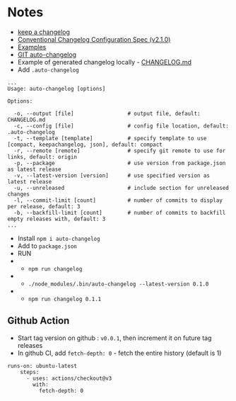 # Notes

- [keep a changelog](https://keepachangelog.com/en/1.0.0/)
- [Conventional Changelog Configuration Spec (v2.1.0)](https://github.com/conventional-changelog/conventional-changelog-config-spec/blob/master/versions/2.2.0/README.md)
- [Examples](https://www.conventionalcommits.org/en/v1.0.0/#examples)
- [GIT auto-changelog](https://github.com/CookPete/auto-changelog)
- Example of generated changelog locally - [CHANGELOG.md](https://github.com/ifx-code/changelog/blob/4f15e65511a19bed7ed675c70433e8cd2972fe02/CHANGELOG.md)
- Add `.auto-changelog`

```
...
Usage: auto-changelog [options]

Options:

  -o, --output [file]                 # output file, default: CHANGELOG.md
  -c, --config [file]                 # config file location, default: .auto-changelog
  -t, --template [template]           # specify template to use [compact, keepachangelog, json], default: compact
  -r, --remote [remote]               # specify git remote to use for links, default: origin
  -p, --package                       # use version from package.json as latest release
  -v, --latest-version [version]      # use specified version as latest release
  -u, --unreleased                    # include section for unreleased changes
  -l, --commit-limit [count]          # number of commits to display per release, default: 3
  -b, --backfill-limit [count]        # number of commits to backfill empty releases with, default: 3
...

```

- Install `npm i auto-changelog`
- Add to `package.json`
- RUN 
- - `npm run changelog`
- - `./node_modules/.bin/auto-changelog --latest-version 0.1.0`
- - `npm run changelog 0.1.1`

## Github Action

- Start tag version on github : `v0.0.1`, then increment it on future tag releases
- In github CI, add `fetch-depth: 0` - fetch the entire history (default is 1)

```
runs-on: ubuntu-latest
    steps:
      - uses: actions/checkout@v3
        with:
          fetch-depth: 0
```